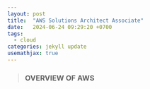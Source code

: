 ```yaml
---
layout: post
title:  "AWS Solutions Architect Associate"
date:   2024-06-24 09:29:20 +0700
tags:
  - cloud
categories: jekyll update
usemathjax: true
---
```


> ### OVERVIEW OF AWS

